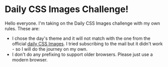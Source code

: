 # Daily CSS Images Challenge!

Hello everyone. I'm taking on the Daily CSS Images challenge with my own rules. These are:

 * I chose the day's theme and it will not match with the one from the official [daily CSS Images](https://dailycssimages.com). I tried subscribing to the mail but it didn't work - so I will do the journey on my own.
 * I don't do any prefixing to support older browsers. Please just use a modern browser.
